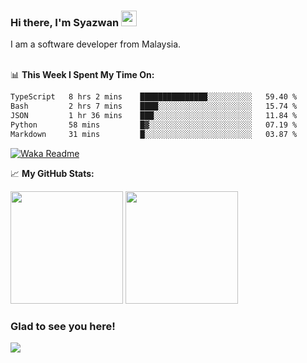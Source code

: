 ### Hi there, I'm Syazwan <img src="https://media.giphy.com/media/hvRJCLFzcasrR4ia7z/giphy.gif" width="25px">
I am a software developer from Malaysia.
<br/><br/>

📊 **This Week I Spent My Time On:**
<!--START_SECTION:waka-->

```txt
TypeScript   8 hrs 2 mins    ███████████████░░░░░░░░░░   59.40 %
Bash         2 hrs 7 mins    ████░░░░░░░░░░░░░░░░░░░░░   15.74 %
JSON         1 hr 36 mins    ███░░░░░░░░░░░░░░░░░░░░░░   11.84 %
Python       58 mins         █▓░░░░░░░░░░░░░░░░░░░░░░░   07.19 %
Markdown     31 mins         █░░░░░░░░░░░░░░░░░░░░░░░░   03.87 %
```

<!--END_SECTION:waka-->
[![Waka Readme](https://github.com/syazwanz/syazwanz/actions/workflows/wakatime.yml/badge.svg)](https://github.com/syazwanz/syazwanz/actions/workflows/wakatime.yml)

📈 **My GitHub Stats:**

<p>
  <img height="180em" src="https://github-readme-stats.vercel.app/api?username=syazwanz&show_icons=true&hide_border=false&&count_private=true&include_all_commits=true" />
  <img height="180em" src="https://github-readme-stats.vercel.app/api/top-langs/?username=syazwanz&exclude_repo=KNN-Image-Classification&show_icons=true&hide_border=false&layout=compact&langs_count=8"/>
</p>

### Glad to see you here!
![](https://visitor-badge.glitch.me/badge?page_id=syazwanz.syazwanz)
